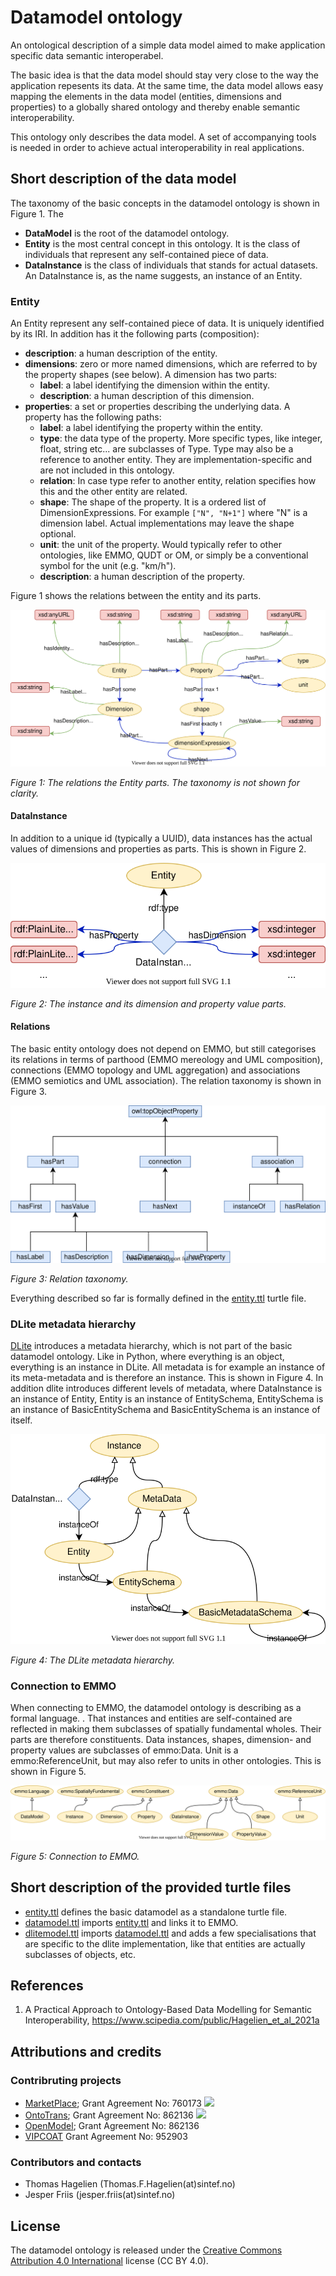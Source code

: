 Datamodel ontology
==================
An ontological description of a simple data model aimed to make
application specific data semantic interoperabel.

The basic idea is that the data model should stay very close to the
way the application repesents its data.  At the same time, the data
model allows easy mapping the elements in the data model (entities,
dimensions and properties) to a globally shared ontology and thereby
enable semantic interoperability.

This ontology only describes the data model.  A set of accompanying
tools is needed in order to achieve actual interoperability in real
applications.


Short description of the data model
-----------------------------------
The taxonomy of the basic concepts in the datamodel ontology is shown in Figure 1.
The
- **DataModel** is the root of the datamodel ontology.
- **Entity** is the most central concept in this ontology.  It is the class of individuals that represent any self-contained piece of data.
- **DataInstance** is the class of individuals that stands for actual datasets.  An DataInstance is, as the name suggests, an instance of an Entity.


### Entity
An Entity represent any self-contained piece of data.  It is uniquely identified by its IRI.  In addition has it the following parts (composition):
- **description**: a human description of the entity.
- **dimensions**: zero or more named dimensions, which are referred to by the property shapes (see below).  A dimension has two parts:
  - **label**: a label identifying the dimension within the entity.
  - **description**: a human description of this dimension.
- **properties**: a set or properties describing the underlying data.  A property has the following paths:
  - **label**: a label identifying the property within the entity.
  - **type**: the data type of the property. More specific types, like integer, float, string etc... are subclasses of Type.  Type may also be a reference to another entity.  They are implementation-specific and are not included in this ontology.
  - **relation**: In case type refer to another entity, relation specifies how this and the other entity are related.
  - **shape**: The shape of the property.  It is a ordered list of DimensionExpressions.  For example `["N", "N+1"]` where "N" is a dimension label.  Actual implementations may leave the shape optional.
  - **unit**: the unit of the property.  Would typically refer to other ontologies, like EMMO, QUDT or OM, or simply be a conventional symbol for the unit (e.g. "km/h").
  - **description**: a human description of the property.

Figure 1 shows the relations between the entity and its parts.


![Relations between entity parts](doc/figs/entity.svg)

_Figure 1: The relations the Entity parts.  The taxonomy is not shown for clarity._


#### DataInstance
In addition to a unique id (typically a UUID), data instances has the actual values of dimensions and properties as parts.  This is shown in Figure 2.

![Instance](doc/figs/instance.svg)

_Figure 2: The instance and its dimension and property value parts._


#### Relations
The basic entity ontology does not depend on EMMO, but still categorises its relations in terms of parthood (EMMO mereology and UML composition), connections (EMMO topology and UML aggregation) and associations (EMMO semiotics and UML association).  The relation taxonomy is shown in Figure 3.

![Relations](doc/figs/relations.svg)

_Figure 3: Relation taxonomy._


Everything described so far is formally defined in the [entity.ttl](entity.ttl) turtle file.


### DLite metadata hierarchy
[DLite](https://github.com/SINTEF) introduces a metadata hierarchy, which is not part of the basic datamodel ontology.  Like in Python, where everything is an object, everything is an instance in DLite.  All metadata is for example an instance of its meta-metadata and is therefore an instance.  This is shown in Figure 4.  In addition dlite introduces different levels of metadata, where DataInstance is an instance of Entity, Entity is an instance of EntitySchema, EntitySchema is an instance of BasicEntitySchema and BasicEntitySchema is an instance of itself.

![DLite metadata](doc/figs/metadata.svg)

_Figure 4: The DLite metadata hierarchy._


### Connection to EMMO
When connecting to EMMO, the datamodel ontology is describing as a formal language. .  That instances and entities are self-contained are reflected in making them subclasses of spatially fundamental wholes.  Their parts are therefore constituents.  Data instances, shapes, dimension- and property values are subclasses of emmo:Data.  Unit is a emmo:ReferenceUnit, but may also refer to units in other ontologies.  This is shown in Figure 5.

![Connection to EMMO](doc/figs/datamodel.svg)

_Figure 5: Connection to EMMO._



Short description of the provided turtle files
----------------------------------------------
- [entity.ttl](entity.ttl) defines the basic datamodel as a standalone turtle file.
- [datamodel.ttl](datamodel.ttl) imports [entity.ttl](entity.ttl) and links it to EMMO.
- [dlitemodel.ttl](dlitemodel.ttl) imports [datamodel.ttl](datamodel.ttl) and adds a few specialisations that are specific to the dlite implementation, like that entities are actually subclasses of objects, etc.


References
----------
1. A Practical Approach to Ontology-Based Data Modelling for Semantic Interoperability, https://www.scipedia.com/public/Hagelien_et_al_2021a



Attributions and credits
------------------------

### Contribruting projects

- [MarketPlace](https://www.the-marketplace-project.eu/);
  Grant Agreement No: 760173
  <img src="https://www.the-marketplace-project.eu/content/dam/iwm/the-marketplace-project/images/MARKETPLACE_LOGO_300dpi.png" width="120">
- [OntoTrans](https://ontotrans.eu/project/);
  Grant Agreement No: 862136
  <img src="https://ontotrans.eu/wp-content/uploads/2020/05/ot_logo_rosa_gro%C3%9F.svg" height="50">
- [OpenModel](https://openmodel.eu/project/);
  Grant Agreement No: 862136
- [VIPCOAT](https://cordis.europa.eu/project/id/952903)
  Grant Agreement No: 952903



### Contributors and contacts

- Thomas Hagelien (Thomas.F.Hagelien(at)sintef.no)
- Jesper Friis (jesper.friis(at)sintef.no)



License
-------
The datamodel ontology is released under the [Creative Commons Attribution 4.0 International](https://creativecommons.org/licenses/by/4.0/legalcode) license (CC BY 4.0).
